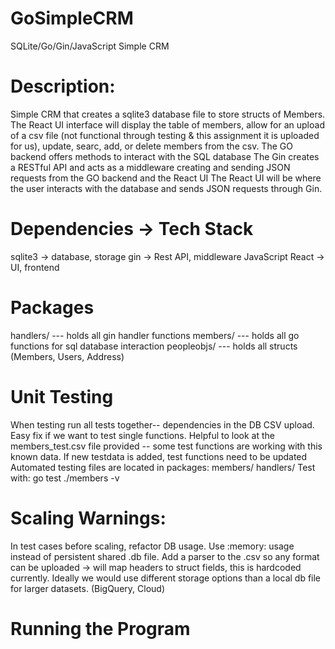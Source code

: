 # GoSimpleCRM
SQLite/Go/Gin/JavaScript Simple CRM

# Description: 
Simple CRM that creates a sqlite3 database file to store structs of Members. The React UI interface will display the table of members, allow for an upload of a csv file (not functional through testing & this assignment it is uploaded for us), update, searc, add, or delete members from the csv. 
The GO backend offers methods to interact with the SQL database
The Gin creates a RESTful API and acts as a middleware creating and sending JSON requests from the GO backend and the React UI
The React UI will be where the user interacts with the database and sends JSON requests through Gin.

# Dependencies -> Tech Stack
 
sqlite3 -> database, storage
gin -> Rest API, middleware
JavaScript React -> UI, frontend

# Packages
handlers/ --- holds all gin handler functions
members/ --- holds all go functions for sql database interaction
peopleobjs/ --- holds all structs (Members, Users, Address)

# Unit Testing
When testing run all tests together-- dependencies in the DB CSV upload. Easy fix if we want to test single functions.
Helpful to look at the members_test.csv file provided -- some test functions are working with this known data. If new testdata is added, test functions need to be updated
Automated testing files are located in packages: 
members/
handlers/
Test with: go test ./members -v 

# Scaling Warnings: 
In test cases before scaling, refactor DB usage. Use :memory: usage instead of persistent shared .db file.
Add a parser to the .csv so any format can be uploaded -> will map headers to struct fields, this is hardcoded currently.
Ideally we would use different storage options than a local db file for larger datasets. (BigQuery, Cloud)

# Running the Program


